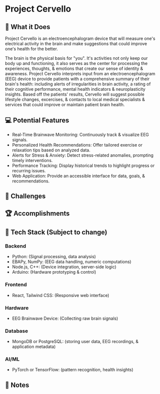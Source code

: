 # Project Cervello

## 🧠 What it Does
Project Cervello is an electroencephalogram device that will measure one's electrical activity in the brain and make suggestions that could improve one's health for the better.

The brain is the physical basis for "you". It's activities not only keep our body up and functioning, it also serves as the center for processing the experiences, thoughts, & emotions that create our sense of identity & awareness. Project Cervello interprets input from an electroencephalogram (EEG) device to provide patients with a comprehensive summary of their brain's health: including alerts of irregularities in brain activity, a rating of their cognitive performance, mental health indicators & neuroplasticity insights. Based off the patients' results, Cervello will suggest possible lifestyle changes, excercises, & contacts to local medical specialists & services that could improve or maintain patient brain health.

## 💻 Potential Features
- Real-Time Brainwave Monitoring: Continuously track & visualize EEG signals.
- Personalized Health Recommendations: Offer tailored exercise or relaxation tips based on analyzed data.
- Alerts for Stress & Anxiety: Detect stress-related anomalies, prompting timely interventions.
- Performance Tracking: Display historical trends to highlight progress or recurring issues.
- Web Application: Provide an accessible interface for data, goals, & recommendations.

## 🤺 Challenges

## 🏆 Accomplishments

## 🔧 Tech Stack (Subject to change)

### Backend
- Python: (Signal processing, data analysis)
- EBAPy, NumPy: (EEG data handling, numeric computations)
- Node.js, C++: (Device integration, server-side logic)
- Arduino: (Hardware prototyping & control)

### Frontend
- React, Tailwind CSS: (Responsive web interface)

### Hardware
- EEG Brainwave Device: (Collecting raw brain signals)

### Database
- MongoDB or PostgreSQL: (storing user data, EEG recordings, & application metadata)

### AI/ML
- PyTorch or TensorFlow: (pattern recognition, health insights)

## 📝 Notes

